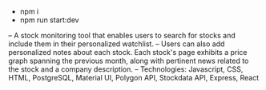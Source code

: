 - npm i
- npm run start:dev

– A stock monitoring tool that enables users to search for stocks and include them in their
personalized watchlist.
– Users can also add personalized notes about each stock. Each stock's page exhibits a price graph
spanning the previous month, along with pertinent news related to the stock and a company
description.
– Technologies: Javascript, CSS, HTML, PostgreSQL, Material UI, Polygon API, Stockdata API,
Express, React
